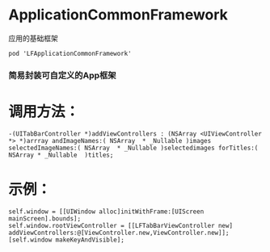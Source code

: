 # ApplicationCommonFramework

应用的基础框架
``` 
pod 'LFApplicationCommonFramework'
``` 

### 简易封装可自定义的App框架

# 调用方法：

``` 
-(UITabBarController *)addViewControllers : (NSArray <UIViewController *> *)arrray andImageNames:( NSArray  * _Nullable )images selectedImageNames:( NSArray  * _Nullable )selectedimages forTitles:( NSArray * _Nullable  )titles;
```


# 示例：
```
self.window = [[UIWindow alloc]initWithFrame:[UIScreen mainScreen].bounds];
self.window.rootViewController = [[LFTabBarViewController new] addViewControllers:@[ViewController.new,ViewController.new]];
[self.window makeKeyAndVisible];
```
